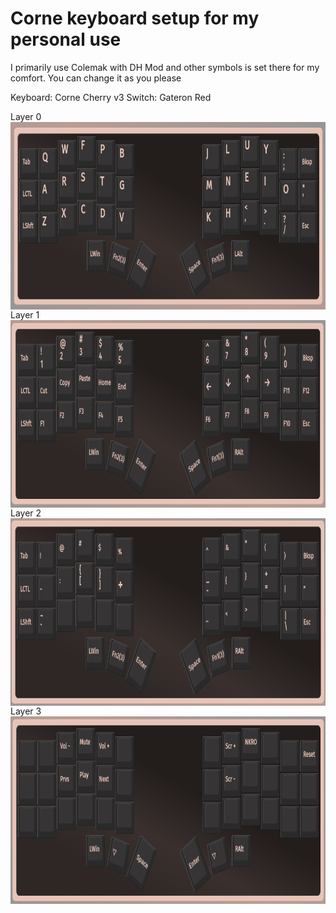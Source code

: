 <h1>Corne keyboard setup for my personal use</h1>

I primarily use Colemak with DH Mod and other symbols is set there for my comfort. You can change it as you please

Keyboard: Corne Cherry v3
Switch: Gateron Red

Layer 0
<img width="800" height="300" align="center" src="https://github.com/altanbgn/corne_keyboard/blob/main/screenshots/layer0.png" />
<br/>
Layer 1
<img width="800" height="300" align="center" src="https://github.com/altanbgn/corne_keyboard/blob/main/screenshots/layer1.png" />
<br/>
Layer 2
<img width="800" height="300" align="center" src="https://github.com/altanbgn/corne_keyboard/blob/main/screenshots/layer2.png" />
<br/>
Layer 3
<img width="800" height="300" align="center" src="https://github.com/altanbgn/corne_keyboard/blob/main/screenshots/layer3.png" />
